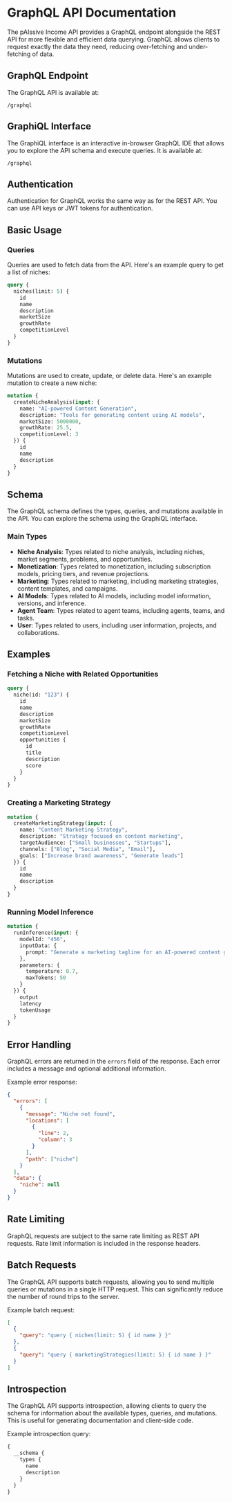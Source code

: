 # GraphQL API Documentation

The pAIssive Income API provides a GraphQL endpoint alongside the REST API for more flexible and efficient data querying. GraphQL allows clients to request exactly the data they need, reducing over-fetching and under-fetching of data.

## GraphQL Endpoint

The GraphQL API is available at:

```
/graphql
```

## GraphiQL Interface

The GraphiQL interface is an interactive in-browser GraphQL IDE that allows you to explore the API schema and execute queries. It is available at:

```
/graphql
```

## Authentication

Authentication for GraphQL works the same way as for the REST API. You can use API keys or JWT tokens for authentication.

## Basic Usage

### Queries

Queries are used to fetch data from the API. Here's an example query to get a list of niches:

```graphql
query {
  niches(limit: 5) {
    id
    name
    description
    marketSize
    growthRate
    competitionLevel
  }
}
```

### Mutations

Mutations are used to create, update, or delete data. Here's an example mutation to create a new niche:

```graphql
mutation {
  createNicheAnalysis(input: {
    name: "AI-powered Content Generation",
    description: "Tools for generating content using AI models",
    marketSize: 5000000,
    growthRate: 25.5,
    competitionLevel: 3
  }) {
    id
    name
    description
  }
}
```

## Schema

The GraphQL schema defines the types, queries, and mutations available in the API. You can explore the schema using the GraphiQL interface.

### Main Types

- **Niche Analysis**: Types related to niche analysis, including niches, market segments, problems, and opportunities.
- **Monetization**: Types related to monetization, including subscription models, pricing tiers, and revenue projections.
- **Marketing**: Types related to marketing, including marketing strategies, content templates, and campaigns.
- **AI Models**: Types related to AI models, including model information, versions, and inference.
- **Agent Team**: Types related to agent teams, including agents, teams, and tasks.
- **User**: Types related to users, including user information, projects, and collaborations.

## Examples

### Fetching a Niche with Related Opportunities

```graphql
query {
  niche(id: "123") {
    id
    name
    description
    marketSize
    growthRate
    competitionLevel
    opportunities {
      id
      title
      description
      score
    }
  }
}
```

### Creating a Marketing Strategy

```graphql
mutation {
  createMarketingStrategy(input: {
    name: "Content Marketing Strategy",
    description: "Strategy focused on content marketing",
    targetAudience: ["Small businesses", "Startups"],
    channels: ["Blog", "Social Media", "Email"],
    goals: ["Increase brand awareness", "Generate leads"]
  }) {
    id
    name
    description
  }
}
```

### Running Model Inference

```graphql
mutation {
  runInference(input: {
    modelId: "456",
    inputData: {
      prompt: "Generate a marketing tagline for an AI-powered content generation tool"
    },
    parameters: {
      temperature: 0.7,
      maxTokens: 50
    }
  }) {
    output
    latency
    tokenUsage
  }
}
```

## Error Handling

GraphQL errors are returned in the `errors` field of the response. Each error includes a message and optional additional information.

Example error response:

```json
{
  "errors": [
    {
      "message": "Niche not found",
      "locations": [
        {
          "line": 2,
          "column": 3
        }
      ],
      "path": ["niche"]
    }
  ],
  "data": {
    "niche": null
  }
}
```

## Rate Limiting

GraphQL requests are subject to the same rate limiting as REST API requests. Rate limit information is included in the response headers.

## Batch Requests

The GraphQL API supports batch requests, allowing you to send multiple queries or mutations in a single HTTP request. This can significantly reduce the number of round trips to the server.

Example batch request:

```json
[
  {
    "query": "query { niches(limit: 5) { id name } }"
  },
  {
    "query": "query { marketingStrategies(limit: 5) { id name } }"
  }
]
```

## Introspection

The GraphQL API supports introspection, allowing clients to query the schema for information about the available types, queries, and mutations. This is useful for generating documentation and client-side code.

Example introspection query:

```graphql
{
  __schema {
    types {
      name
      description
    }
  }
}
```
